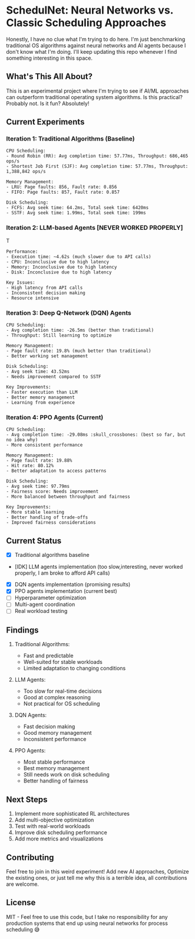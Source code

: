 # SchedulNet: Neural Networks vs. Classic Scheduling Approaches

Honestly, I have no clue what I'm trying to do here. I'm just benchmarking traditional OS algorithms against neural networks and AI agents because I don't know what I'm doing. I'll keep updating this repo whenever I find something interesting in this space.

## What's This All About?

This is an experimental project where I'm trying to see if AI/ML approaches can outperform traditional operating system algorithms. Is this practical? Probably not. Is it fun? Absolutely!

## Current Experiments

### Iteration 1: Traditional Algorithms (Baseline)
```
CPU Scheduling:
- Round Robin (RR): Avg completion time: 57.77ms, Throughput: 686,465 ops/s
- Shortest Job First (SJF): Avg completion time: 57.77ms, Throughput: 1,388,842 ops/s

Memory Management:
- LRU: Page faults: 856, Fault rate: 0.856
- FIFO: Page faults: 857, Fault rate: 0.857

Disk Scheduling:
- FCFS: Avg seek time: 64.2ms, Total seek time: 6420ms
- SSTF: Avg seek time: 1.99ms, Total seek time: 199ms
```

### Iteration 2: LLM-based Agents [NEVER WORKED PROPERLY]
T
```
Performance:
- Execution time: ~4.62s (much slower due to API calls)
- CPU: Inconclusive due to high latency
- Memory: Inconclusive due to high latency
- Disk: Inconclusive due to high latency

Key Issues:
- High latency from API calls
- Inconsistent decision making
- Resource intensive
```

### Iteration 3: Deep Q-Network (DQN) Agents
```
CPU Scheduling:
- Avg completion time: -26.5ms (better than traditional)
- Throughput: Still learning to optimize

Memory Management:
- Page fault rate: 19.8% (much better than traditional)
- Better working set management

Disk Scheduling:
- Avg seek time: 43.52ms
- Needs improvement compared to SSTF

Key Improvements:
- Faster execution than LLM
- Better memory management
- Learning from experience
```

### Iteration 4: PPO Agents (Current)
```
CPU Scheduling:
- Avg completion time: -29.08ms :skull_crossbones: (best so far, but no idea why)
- More consistent performance

Memory Management:
- Page fault rate: 19.88%
- Hit rate: 80.12%
- Better adaptation to access patterns

Disk Scheduling:
- Avg seek time: 97.79ms
- Fairness score: Needs improvement
- More balanced between throughput and fairness

Key Improvements:
- More stable learning
- Better handling of trade-offs
- Improved fairness considerations
```


## Current Status

- [x] Traditional algorithms baseline
- [IDK] LLM agents implementation (too slow,interesting, never worked properly, I am broke to afford API calls)
- [x] DQN agents implementation (promising results)
- [x] PPO agents implementation (current best)
- [ ] Hyperparameter optimization
- [ ] Multi-agent coordination
- [ ] Real workload testing

## Findings

1. Traditional Algorithms:
   - Fast and predictable
   - Well-suited for stable workloads
   - Limited adaptation to changing conditions

2. LLM Agents:
   - Too slow for real-time decisions
   - Good at complex reasoning
   - Not practical for OS scheduling

3. DQN Agents:
   - Fast decision making
   - Good memory management
   - Inconsistent performance

4. PPO Agents:
   - Most stable performance
   - Best memory management
   - Still needs work on disk scheduling
   - Better handling of fairness

## Next Steps

1. Implement more sophisticated RL architectures
2. Add multi-objective optimization
3. Test with real-world workloads
4. Improve disk scheduling performance
5. Add more metrics and visualizations

## Contributing

Feel free to join in this weird experiment!  Add new AI approaches, Optimize the existing ones, or just tell me why this is a terrible idea, all contributions are welcome.

## License

MIT - Feel free to use this code, but I take no responsibility for any production systems that end up using neural networks for process scheduling 😅
